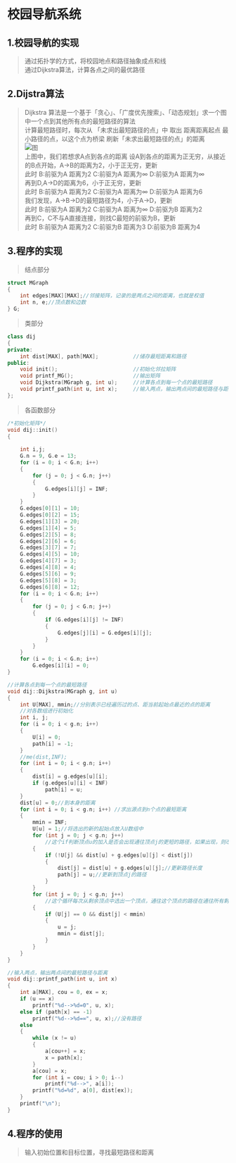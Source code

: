 # 校园导航系统  
## 1.校园导航的实现  
> 通过拓扑学的方式，将校园地点和路径抽象成点和线  
> 通过Dijkstra算法，计算各点之间的最优路径  
## 2.Dijstra算法  
> Dijkstra 算法是一个基于「贪心」、「广度优先搜索」、「动态规划」求一个图中一个点到其他所有点的最短路径的算法  
> 计算最短路径时，每次从 「未求出最短路径的点」中 取出 距离距离起点 最小路径的点，以这个点为桥梁 刷新「未求出最短路径的点」的距离  
![图](图.webp)    
> 上图中，我们若想求A点到各点的距离
> 设A到各点的距离为正无穷，从接近的B点开始，A->B的距离为2，小于正无穷，更新  
> 此时 B:前驱为A 距离为2 C:前驱为A 距离为∞ D:前驱为A 距离为∞  
> 再到D,A->D的距离为6，小于正无穷，更新  
> 此时 B:前驱为A 距离为2 C:前驱为A 距离为∞ D:前驱为A 距离为6  
> 我们发现，A->B->D的最短路径为4，小于A->D，更新  
> 此时 B:前驱为A 距离为2 C:前驱为A 距离为∞ D:前驱为B 距离为2  
> 再到C，C不与A直接连接，则找C最短的前驱为B，更新  
> 此时 B:前驱为A 距离为2 C:前驱为B 距离为3 D:前驱为B 距离为4  
## 3.程序的实现
> 结点部分
``` c++
struct MGraph
{
    int edges[MAX][MAX];//邻接矩阵，记录的是两点之间的距离，也就是权值
    int n, e;//顶点数和边数
} G;
```  
> 类部分
``` c++
class dij
{
private:
    int dist[MAX], path[MAX];           //储存最短距离和路径
public:
    void init();                        //初始化邻拉矩阵
    void printf_MG();                   //输出矩阵
    void Dijkstra(MGraph g, int u);     //计算各点到每一个点的最短路径
    void printf_path(int u, int x);     //输入两点，输出两点间的最短路径与距离
};
```
> 各函数部分  
``` c++
/*初始化矩阵*/
void dij::init()
{
    
    int i,j;
    G.n = 9, G.e = 13;
    for (i = 0; i < G.n; i++)
    {
        for (j = 0; j < G.n; j++)
        {
            G.edges[i][j] = INF;
        }
    }
    G.edges[0][1] = 10;
    G.edges[0][2] = 15;
    G.edges[1][3] = 20;
    G.edges[1][4] = 5;
    G.edges[2][5] = 8;
    G.edges[2][6] = 6;
    G.edges[3][7] = 7;
    G.edges[4][5] = 10;
    G.edges[4][7] = 3;
    G.edges[4][8] = 4;
    G.edges[5][6] = 9;
    G.edges[5][8] = 3;
    G.edges[6][8] = 12;
    for (i = 0; i < G.n; i++)
    {
        for (j = 0; j < G.n; j++)
        {
            if (G.edges[i][j] != INF)
            {
                G.edges[j][i] = G.edges[i][j];
            }
        }
    }
    for (i = 0; i < G.n; i++)
        G.edges[i][i] = 0;
}
```

``` c++
//计算各点到每一个点的最短路径
void dij::Dijkstra(MGraph g, int u)
{
    int U[MAX], mmin;//分别表示已经遍历过的点、距当前起始点最近的点的距离
    //对各数组进行初始化
    int i, j;
    for (i = 0; i < g.n; i++)
    {
        U[i] = 0;
        path[i] = -1;
    }
    //me(dist,INF);
    for (int i = 0; i < g.n; i++)
    {
        dist[i] = g.edges[u][i];
        if (g.edges[u][i] < INF)
            path[i] = u;
    }
    dist[u] = 0;//到本身的距离
    for (int i = 0; i < g.n; i++) //求出源点到n个点的最短距离
    {
        mmin = INF;
        U[u] = 1;//将选出的新的起始点放入U数组中
        for (int j = 0; j < g.n; j++)
            //这个if判断顶点u的加入是否会出现通往顶点j的更短的路径，如果出现，则改变原来路径及其长度，否则什么都不做
        {
            if (!U[j] && dist[u] + g.edges[u][j] < dist[j])
            {
                dist[j] = dist[u] + g.edges[u][j];//更新路径长度
                path[j] = u;//更新到顶点j的路径
            }
        }
        for (int j = 0; j < g.n; j++)
            //这个循环每次从剩余顶点中选出一个顶点，通往这个顶点的路径在通往所有剩余顶点的路径中是长度最短的
        {
            if (U[j] == 0 && dist[j] < mmin)
            {
                u = j;
                mmin = dist[j];
            }
        }
    }
}
```
``` C++
//输入两点，输出两点间的最短路径与距离
void dij::printf_path(int u, int x)
{
    int a[MAX], cou = 0, ex = x;
    if (u == x)
        printf("%d-->%d=0", u, x);
    else if (path[x] == -1)
        printf("%d-->%d=∞", u, x);//没有路径
    else
    {
        while (x != u)
        {
            a[cou++] = x;
            x = path[x];
        }
        a[cou] = x;
        for (int i = cou; i > 0; i--)
            printf("%d-->", a[i]);
        printf("%d=%d", a[0], dist[ex]);
    }
    printf("\n");
}
```
## 4.程序的使用
> 输入初始位置和目标位置，寻找最短路径和距离